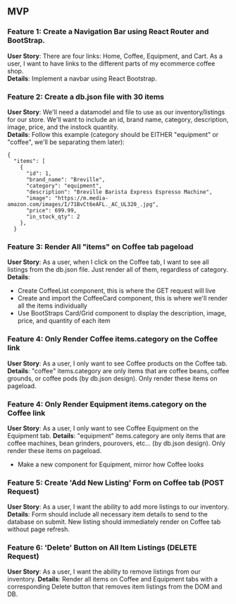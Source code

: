 ## MVP 
### Feature 1: Create a Navigation Bar using React Router and BootStrap. 
**User Story**: There are four links: Home, Coffee, Equipment, and Cart. As a user, I want to have links to the different parts of my ecommerce coffee shop.<br>
**Details**: Implement a navbar using React Bootstrap.

### Feature 2: Create a db.json file with 30 items 
**User Story**: We'll need a datamodel and file to use as our inventory/listings for our store. We'll want to include an id, brand name, category, description, image, price, and the instock quantity. <br>
**Details**: Follow this example (category should be EITHER "equipment" or "coffee", we'll be separating them later): 
```
{
  "items": [
    {
      "id": 1,
      "brand_name": "Breville",
      "category": "equipment",
      "description": "Breville Barista Express Espresso Machine",
      "image": "https://m.media-amazon.com/images/I/71BvCt6eAFL._AC_UL320_.jpg",
      "price": 699.99,
      "in_stock_qty": 2
    },
  }
```
### Feature 3: Render All "items" on Coffee tab pageload
**User Story**: As a user, when I click on the Coffee tab, I want to see all listings from the db.json file. Just render all of them, regardless of category. <br>
**Details**: 
- Create CoffeeList component, this is where the GET request will live
- Create and import the CoffeeCard component, this is where we'll render all the items individually
- Use BootStraps Card/Grid component to display the description, image, price, and quantity of each item

### Feature 4: Only Render Coffee items.category on the Coffee link
**User Story**: As a user, I only want to see Coffee products on the Coffee tab.
**Details**: "coffee" items.category are only items that are coffee beans, coffee grounds, or coffee pods (by db.json design). Only render these items on pageload.

### Feature 4: Only Render Equipment items.category on the Coffee link
**User Story**: As a user, I only want to see Coffee Equipment on the Equipment tab.
**Details**: "equipment" items.category are only items that are coffee machines, bean grinders, pourovers, etc... (by db.json design). Only render these items on pageload.
- Make a new component for Equipment, mirror how Coffee looks

### Feature 5: Create 'Add New Listing' Form on Coffee tab (POST Request)
**User Story**: As a user, I want the ability to add more listings to our inventory. 
**Details**: Form should include all necessary item details to send to the database on submit. New listing should immediately render on Coffee tab without page refresh.

### Feature 6: 'Delete' Button on All Item Listings (DELETE Request)
**User Story**: As a user, I want the ability to remove listings from our inventory. 
**Details**: Render all items on Coffee and Equipment tabs with a corresponding Delete button that removes item listings from the DOM and DB. 
